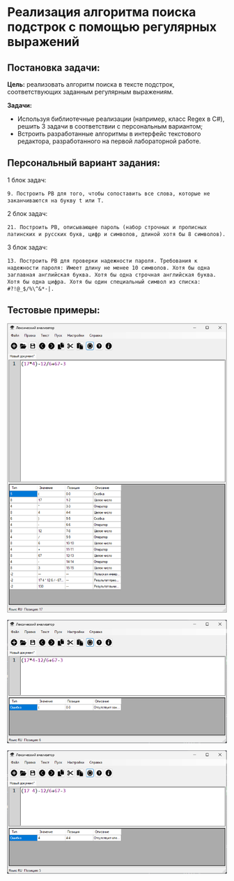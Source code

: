 # Реализация алгоритма поиска подстрок с помощью регулярных выражений

## Постановка задачи:

**Цель:** реализовать алгоритм поиска в тексте подстрок, соответствующих заданным регулярным выражениям.

**Задачи:**
- Используя библиотечные реализации (например, класс Regex в C#), решить 3 задачи в соответствии с персональным вариантом;
- Встроить разработанные алгоритмы в интерфейс текстового редактора, разработанного на первой лабораторной работе.

## Персональный вариант задания:

1 блок задач: 
```bnf
9. Построить РВ для того, чтобы сопоставить все слова, которые не заканчиваются на букву t или T.
```
2 блок задач: 
```bnf
21. Построить РВ, описывающее пароль (набор строчных и прописных латинских и русских букв, цифр и символов, длиной хотя бы 8 символов).
```
3 блок задач: 
```bnf
13. Построить РВ для проверки надежности пароля. Требования к надежности пароля: Имеет длину не менее 10 символов. Хотя бы одна заглавная английская буква. Хотя бы одна строчная английская буква. Хотя бы одна цифра. Хотя бы один специальный символ из списка: #?!@_$/%\^&*-|.
```

## Тестовые примеры: 
![Корректный ввод](/test1.png)

![Ошибочный ввод](/test2.png)

![Ошибочный ввод](/test3.png)
